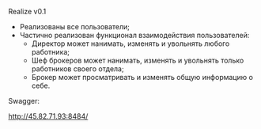 Realize v0.1

- Реализованы все пользователи;
- Частично реализован функционал взаимодействия пользователей:
  - Директор может нанимать, изменять и увольнять любого работника;
  - Шеф брокеров может нанимать, изменять и увольнять только работников своего отдела;
  - Брокер может просматривать и изменять общую информацию о себе.

Swagger: 

http://45.82.71.93:8484/